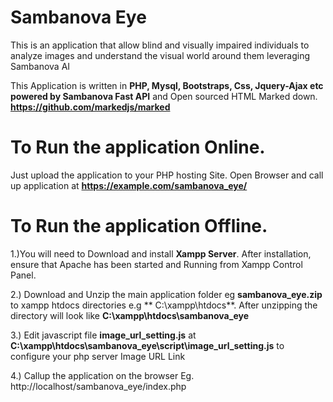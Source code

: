 # Sambanova Eye


This is an application that allow blind and visually impaired individuals to analyze images and understand the visual world around them leveraging Sambanova AI

This Application is written in **PHP, Mysql, Bootstraps, Css, Jquery-Ajax etc powered by Sambanova Fast API** and 
 Open sourced HTML Marked down. **https://github.com/markedjs/marked**


# To Run the application Online.

Just upload the application to your PHP hosting Site.
Open Browser and call up application at **https://example.com/sambanova_eye/**


# To Run the application Offline.

1.)You will need to Download and  install **Xampp Server**. After installation, ensure that  Apache has been started and Running from Xampp Control Panel.

2.) Download and Unzip the main application folder eg **sambanova_eye.zip** to xampp htdocs directories e.g ** C:\xampp\htdocs**.  After unzipping the 
directory will look like  **C:\xampp\htdocs\sambanova_eye**

3.) Edit javascript file **image_url_setting.js** at   **C:\xampp\htdocs\sambanova_eye\script\image_url_setting.js** to configure  your php server Image URL Link

4.) Callup the application on the browser Eg. http://localhost/sambanova_eye/index.php
